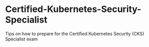 # Certified-Kubernetes-Security-Specialist
Tips on how to prepare for the Certified Kubernetes Security (CKS) Specialist exam
